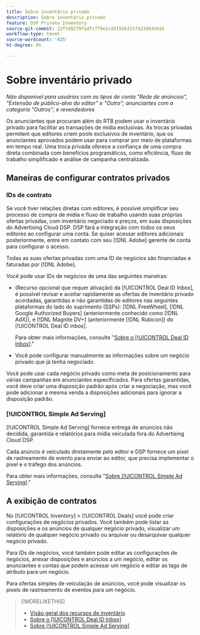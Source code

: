 ```yaml
---
title: Sobre inventário privado
description: Sobre inventário privado
feature: DSP Private Inventory
source-git-commit: 22f5d8279fadfcf79e2cd41566321f423d63eb16
workflow-type: tm+mt
source-wordcount: '425'
ht-degree: 0%

---
```


# Sobre inventário privado

*Não disponível para usuários com os tipos de conta &quot;Rede de anúncios&quot;, &quot;Extensão de público-alvo do editor&quot; e &quot;Outro&quot;; anunciantes com a categoria &quot;Outros&quot;; e revendedores*

Os anunciantes que procuram além do RTB podem usar o inventário privado para facilitar as transações de mídia exclusivas. As trocas privadas permitem que editores criem pools exclusivos de inventário, que os anunciantes aprovados podem usar para comprar por meio de plataformas em tempo real. Uma troca privada oferece a confiança de uma compra direta combinada com benefícios programáticos, como eficiência, fluxo de trabalho simplificado e análise de campanha centralizada.

## Maneiras de configurar contratos privados

### IDs de contrato

Se você tiver relações diretas com editores, é possível simplificar seu processo de compra de mídia e fluxo de trabalho usando suas próprias ofertas privadas, com inventário negociado e preços, em suas disposições do Advertising Cloud DSP. DSP fará a integração com todos os seus editores ao configurar uma conta. Se quiser acessar editores adicionais posteriormente, entre em contato com seu [!DNL Adobe] gerente de conta para configurar o acesso. <!-- + sentence from Ramey? (no longer here) about how we certify the publishers -->

Todas as suas ofertas privadas com uma ID de negócios são financiadas e faturadas por [!DNL Adobe].

Você pode usar IDs de negócios de uma das seguintes maneiras:

* (Recurso opcional que requer ativação) da [!UICONTROL Deal ID Inbox], é possível revisar e aceitar rapidamente as ofertas de inventário privado acordadas, garantidas e não garantidas de editores nas seguintes plataformas do lado do suprimento (SSPs): [!DNL FreeWheel], [!DNL Google Authorized Buyers] (anteriormente conhecido como [!DNL AdX]), e [!DNL Magnite DV+] (anteriormente [!DNL Rubicon]) do [!UICONTROL Deal ID inbox].

   Para obter mais informações, consulte &quot;[Sobre o [!UICONTROL Deal ID Inbox]](deal-id-inbox-about.md).&quot;

* Você pode configurar manualmente as informações sobre um negócio privado que já tenha negociado.

Você pode usar cada negócio privado como meta de posicionamento para várias campanhas em anunciantes especificados. Para ofertas garantidas, você deve criar uma disposição padrão após criar a negociação, mas você pode adicionar a mesma venda a disposições adicionais para ignorar a disposição padrão.

### [!UICONTROL Simple Ad Serving]

[!UICONTROL Simple Ad Serving] fornece entrega de anúncios não decidida, garantida e relatórios para mídia veiculada fora do Advertising Cloud DSP.

Cada anúncio é veiculado diretamente pelo editor e DSP fornece um pixel de rastreamento de evento para enviar ao editor, que precisa implementar o pixel e o tráfego dos anúncios.

Para obter mais informações, consulte &quot;[Sobre [!UICONTROL Simple Ad Serving]](simple-deal-about.md).&quot;

## A exibição de contratos

No [!UICONTROL Inventory] > [!UICONTROL Deals] você pode criar configurações de negócios privados. Você também pode listar as disposições e os anúncios de qualquer negócio privado, visualizar um relatório de qualquer negócio privado ou arquivar ou desarquivar qualquer negócio privado.

Para IDs de negócios, você também pode editar as configurações de negócios, anexar disposições e anúncios a um negócio, editar os anunciantes e contas que podem acessar um negócio e editar as tags de atributo para um negócio.

Para ofertas simples de veiculação de anúncios, você pode visualizar os pixels de rastreamento de eventos para um negócio.

>[!MORELIKETHIS]
>
>* [Visão geral dos recursos de inventário](/help/dsp/inventory/inventory-overview.md)
>* [Sobre o [!UICONTROL Deal ID Inbox]](/help/dsp/inventory/deal-id-inbox-about.md)
>* [Sobre [!UICONTROL Simple Ad Serving]](simple-deal-about.md)

